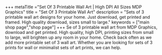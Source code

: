 +++
metaTitle ="Set Of 3 Printable Wall Art | High DPI All Sizes MDP Graphics"
title = "Set Of 3 Printable Wall Art"
description = "Sets of 3 printable wall art designs for your home. Just download, get printed and framed. High quality download, sizes small to large."
keywords = ["main shop page","shop page"]
+++
Se of 3 printable wall art from MDP Graphics, download and get printed. High quality, high DPI, printing sizes from small to large, will brighten up any room in your home. Check back often as we add more printable set of 3 wall art.  Whether you are looking for sets of 3 prints for wall or minimalist sets of art prints, we can help.